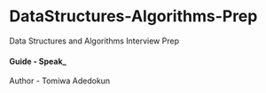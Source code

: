 # DataStructures-Algorithms-Prep
Data Structures and Algorithms Interview Prep

#### Guide - Speak_

Author - Tomiwa Adedokun
